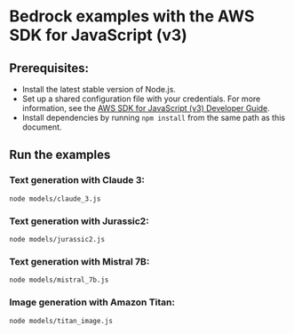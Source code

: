 # Bedrock examples with the AWS SDK for JavaScript (v3)

## Prerequisites:

- Install the latest stable version of Node.js.
- Set up a shared configuration file with your credentials. For more information, see the [AWS SDK for JavaScript (v3) Developer Guide](https://docs.aws.amazon.com/sdk-for-javascript/v3/developer-guide/loading-node-credentials-shared.html).
- Install dependencies by running `npm install` from the same path as this document.

## Run the examples

### Text generation with Claude 3:
```commandline
node models/claude_3.js
```

### Text generation with Jurassic2:
```commandline
node models/jurassic2.js
```

### Text generation with Mistral 7B:
```commandline
node models/mistral_7b.js
```

### Image generation with Amazon Titan:
```commandline
node models/titan_image.js
```